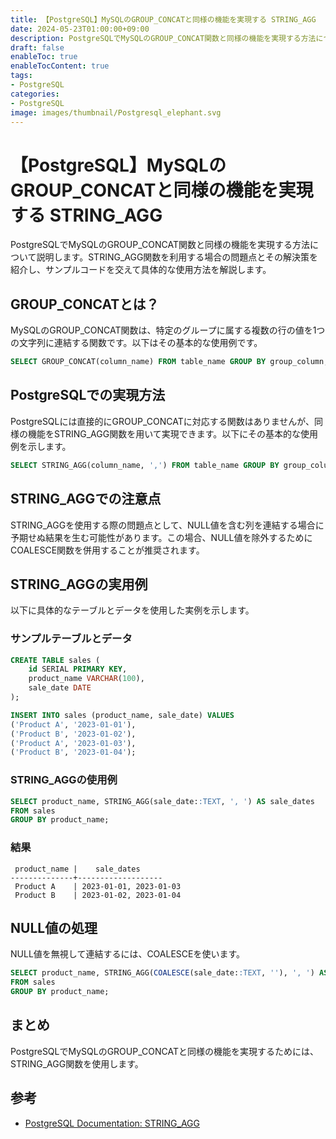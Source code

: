 ```yaml
---
title: 【PostgreSQL】MySQLのGROUP_CONCATと同様の機能を実現する STRING_AGG
date: 2024-05-23T01:00:00+09:00
description: PostgreSQLでMySQLのGROUP_CONCAT関数と同様の機能を実現する方法について説明します。STRING_AGG関数を利用する場合の問題点とその解決策を紹介し、サンプルコードを交えて具体的な使用方法を解説します。
draft: false
enableToc: true
enableTocContent: true
tags: 
- PostgreSQL
categories: 
- PostgreSQL
image: images/thumbnail/Postgresql_elephant.svg
---
```


# 【PostgreSQL】MySQLのGROUP_CONCATと同様の機能を実現する STRING_AGG

PostgreSQLでMySQLのGROUP_CONCAT関数と同様の機能を実現する方法について説明します。STRING_AGG関数を利用する場合の問題点とその解決策を紹介し、サンプルコードを交えて具体的な使用方法を解説します。

## GROUP_CONCATとは？

MySQLのGROUP_CONCAT関数は、特定のグループに属する複数の行の値を1つの文字列に連結する関数です。以下はその基本的な使用例です。

```sql
SELECT GROUP_CONCAT(column_name) FROM table_name GROUP BY group_column;
```

## PostgreSQLでの実現方法

PostgreSQLには直接的にGROUP_CONCATに対応する関数はありませんが、同様の機能をSTRING_AGG関数を用いて実現できます。以下にその基本的な使用例を示します。

```sql
SELECT STRING_AGG(column_name, ',') FROM table_name GROUP BY group_column;
```

## STRING_AGGでの注意点

STRING_AGGを使用する際の問題点として、NULL値を含む列を連結する場合に予期せぬ結果を生む可能性があります。この場合、NULL値を除外するためにCOALESCE関数を併用することが推奨されます。

## STRING_AGGの実用例

以下に具体的なテーブルとデータを使用した実例を示します。

### サンプルテーブルとデータ

```sql
CREATE TABLE sales (
    id SERIAL PRIMARY KEY,
    product_name VARCHAR(100),
    sale_date DATE
);

INSERT INTO sales (product_name, sale_date) VALUES
('Product A', '2023-01-01'),
('Product B', '2023-01-02'),
('Product A', '2023-01-03'),
('Product B', '2023-01-04');
```

### STRING_AGGの使用例

```sql
SELECT product_name, STRING_AGG(sale_date::TEXT, ', ') AS sale_dates
FROM sales
GROUP BY product_name;
```

### 結果

```
 product_name |    sale_dates
--------------+-------------------
 Product A    | 2023-01-01, 2023-01-03
 Product B    | 2023-01-02, 2023-01-04
```

## NULL値の処理

NULL値を無視して連結するには、COALESCEを使います。

```sql
SELECT product_name, STRING_AGG(COALESCE(sale_date::TEXT, ''), ', ') AS sale_dates
FROM sales
GROUP BY product_name;
```

## まとめ

PostgreSQLでMySQLのGROUP_CONCATと同様の機能を実現するためには、STRING_AGG関数を使用します。

## 参考

- <a href="https://www.postgresql.org/docs/current/functions-aggregate.html" target="_blank" rel="nofollow noopener">PostgreSQL Documentation: STRING_AGG</a>


